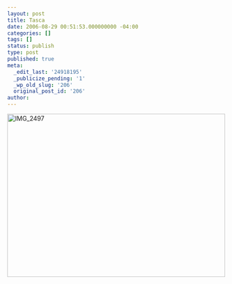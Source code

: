 ```yaml
---
layout: post
title: Tasca
date: 2006-08-29 00:51:53.000000000 -04:00
categories: []
tags: []
status: publish
type: post
published: true
meta:
  _edit_last: '24918195'
  _publicize_pending: '1'
  _wp_old_slug: '206'
  original_post_id: '206'
author: 
---
```

<a href="http://www.flickr.com/photos/matthewsim/sets/72157594245082505/" title="IMG_2497 by Matthew Simoneau, on Flickr"><img src="https://farm1.staticflickr.com/77/220660443_378bf78c59.jpg" width="500" height="375" alt="IMG_2497" /></a>
